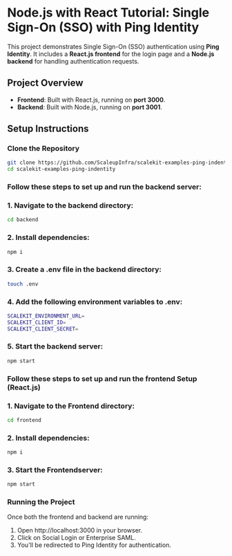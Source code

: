 # Node.js with React Tutorial: Single Sign-On (SSO) with Ping Identity

This project demonstrates Single Sign-On (SSO) authentication using **Ping Identity**. 
It includes a **React.js frontend** for the login page and a **Node.js backend** for handling authentication requests.

##  Project Overview

- **Frontend**: Built with React.js, running on **port 3000**.
- **Backend**: Built with Node.js, running on **port 3001**.

##  Setup Instructions

### **Clone the Repository**
```sh
git clone https://github.com/ScaleupInfra/scalekit-examples-ping-indentity.git
cd scalekit-examples-ping-indentity
```
### **Follow these steps to set up and run the backend server:**
###  1. Navigate to the backend directory:
```sh
cd backend
```
### 2. Install dependencies:
```sh
npm i
```
### 3. Create a .env file in the backend directory:
```sh
touch .env
```
### 4. Add the following environment variables to .env:
```sh
SCALEKIT_ENVIRONMENT_URL=
SCALEKIT_CLIENT_ID=
SCALEKIT_CLIENT_SECRET=
```
### 5. Start the backend server:
```sh
npm start
```
### **Follow these steps to set up and run the frontend Setup (React.js)**
###  1. Navigate to the Frontend directory:
```sh
cd frontend
```
### 2. Install dependencies:
```sh
npm i
```
### 3. Start the Frontendserver:
```sh
npm start
```
### **Running the Project**
Once both the frontend and backend are running:

1. Open http://localhost:3000 in your browser.
2. Click on Social Login or Enterprise SAML.
3. You'll be redirected to Ping Identity for authentication.

